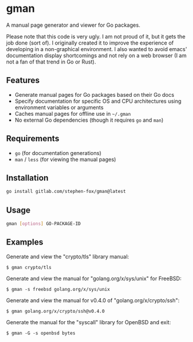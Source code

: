 # gman

A manual page generator and viewer for Go packages.

Please note that this code is very ugly. I am not proud of it, but it
gets the job done (sort of). I originally created it to improve the
experience of developing in a non-graphical environment. I also wanted
to avoid emacs' documentation display shortcomings and not rely on a web
browser (I am not a fan of that trend in Go or Rust).

## Features

- Generate manual pages for Go packages based on their Go docs
- Specify documentation for specific OS and CPU architectures using
  environment variables or arguments
- Caches manual pages for offline use in `~/.gman`
- No external Go dependencies (though it requires `go` and `man`)

## Requirements

- `go` (for documentation generations)
- `man` / `less` (for viewing the manual pages)

## Installation

```sh
go install gitlab.com/stephen-fox/gman@latest
```

## Usage

```sh
gman [options] GO-PACKAGE-ID
```

## Examples

Generate and view the "crypto/tls" library manual:

```console
$ gman crypto/tls
```

Generate and view the manual for "golang.org/x/sys/unix" for FreeBSD:

```console
$ gman -s freebsd golang.org/x/sys/unix
```

Generate and view the manual for v0.4.0 of "golang.org/x/crypto/ssh":

```console
$ gman golang.org/x/crypto/ssh@v0.4.0
```

Generate the manual for the "syscall" library for OpenBSD and exit:

```console
$ gman -G -s openbsd bytes
```

